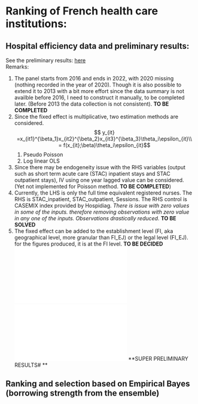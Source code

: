 # Ranking of French health care institutions:  
## Hospital efficiency data and preliminary results:
See the preliminary results: [here](Notes/Summary/main.pdf)  
Remarks:
1. The panel starts from 2016 and ends in 2022, with 2020 missing (nothing recorded in the year of 2020). Though it is also possible to extend it to 2013 with a bit more effort since the data summary is not availble before 2016, I need to construct it manually, to be completed later. (Before 2013 the data collection is not consistent). **TO BE COMPLETED**
2. Since the fixed effect is multiplicative, two estimation methods are considered. 
   $$
        y_{it} =x_{it1}^{\beta_1}x_{it2}^{\beta_2}x_{it3}^{\beta_3}\theta_i\epsilon_{it}\\
         = f(x_{it};\beta)\theta_i\epsilon_{it}$$
   1. Pseudo Poisson 
   2. Log linear OLS 
3. Since there may be endogeneity issue with the RHS variables (output such as short term acute care (STAC) inpatient stays and STAC outpatient stays), IV using one year lagged value can be considered. (Yet not implemented for Poisson method. **TO BE COMPLETED**)
4. Currently, the LHS is only the full time equivalent registered nurses. The RHS is STAC_inpatient, STAC_outpatient, Sessions. The RHS control is CASEMIX index provided by Hospidiag. *There is issue with zero values in some of the inputs. therefore removing observations with zero value in any one of the inputs. Observations drastically reduced.* **TO BE SOLVED**
5. The fixed effect can be added to the establishment level (FI, aka geographical level, more granular than FI_EJ) or the legal level (FI_EJ). for the figures produced, it is at the FI level. **TO BE DECIDED**
![log linear OLS estimates, FE on each FI](Figures/2016-2022/FE_ols_FI.pdf)
![log linear OLS estimates, exp(FE) on each FI](Figures/2016-2022/FE_ols_FI_e.pdf)
**SUPER PRELIMINARY RESULTS# **
## Ranking and selection based on Empirical Bayes (borrowing strength from the ensemble)